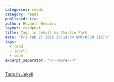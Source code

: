 ```yaml
---
categories: reads
category: reads
published: true
author: Revanth Revoori
layout: readpost
title: Tags in Jekyll by Charlie Park
date: "Fri Feb 27 2015 23:14:34 GMT+0530 (IST)"
tags: 
  - read
  - jekyll
  - code
excerpt_separator: "<!--more-->"
---
```




<a class="embedly-card" href="http://charliepark.org/tags-in-jekyll/">Tags In Jekyll  <i class="fa fa-external-link"></i></a>
<!--more-->
